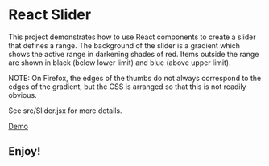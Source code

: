 # React Slider #

This project demonstrates how to use React components to create a slider that defines a range. The background of the slider is a 
gradient which shows the active range in darkening shades of red. Items outside the range are shown in black (below lower limit) and blue (above upper limit).

NOTE: On Firefox, the edges of the thumbs do not always correspond
to the edges of the gradient, but the CSS is arranged so that this
is not readily obvious.

See src/Slider.jsx for more details.

[Demo](https://funforks.github.io/log-slider)

## Enjoy!